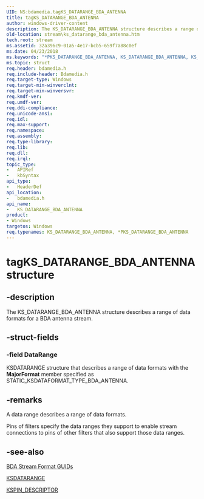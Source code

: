```yaml
---
UID: NS:bdamedia.tagKS_DATARANGE_BDA_ANTENNA
title: tagKS_DATARANGE_BDA_ANTENNA
author: windows-driver-content
description: The KS_DATARANGE_BDA_ANTENNA structure describes a range of data formats for a BDA antenna stream.
old-location: stream\ks_datarange_bda_antenna.htm
tech.root: stream
ms.assetid: 32a396c9-01a5-4e17-bcb5-659f7a88c0ef
ms.date: 04/23/2018
ms.keywords: "*PKS_DATARANGE_BDA_ANTENNA, KS_DATARANGE_BDA_ANTENNA, KS_DATARANGE_BDA_ANTENNA structure [Streaming Media Devices], PKS_DATARANGE_BDA_ANTENNA, PKS_DATARANGE_BDA_ANTENNA structure pointer [Streaming Media Devices], bdamedia/KS_DATARANGE_BDA_ANTENNA, bdamedia/PKS_DATARANGE_BDA_ANTENNA, bdaref_ebf4214a-27fb-4746-af16-9cc98a1dcbd4.xml, stream.ks_datarange_bda_antenna, tagKS_DATARANGE_BDA_ANTENNA"
ms.topic: struct
req.header: bdamedia.h
req.include-header: Bdamedia.h
req.target-type: Windows
req.target-min-winverclnt: 
req.target-min-winversvr: 
req.kmdf-ver: 
req.umdf-ver: 
req.ddi-compliance: 
req.unicode-ansi: 
req.idl: 
req.max-support: 
req.namespace: 
req.assembly: 
req.type-library: 
req.lib: 
req.dll: 
req.irql: 
topic_type:
-	APIRef
-	kbSyntax
api_type:
-	HeaderDef
api_location:
-	bdamedia.h
api_name:
-	KS_DATARANGE_BDA_ANTENNA
product:
- Windows
targetos: Windows
req.typenames: KS_DATARANGE_BDA_ANTENNA, *PKS_DATARANGE_BDA_ANTENNA
---
```


# tagKS_DATARANGE_BDA_ANTENNA structure


## -description


The KS_DATARANGE_BDA_ANTENNA structure describes a range of data formats for a BDA antenna stream. 


## -struct-fields




### -field DataRange

KSDATARANGE structure that describes a range of data formats with the <b>MajorFormat</b> member specified as STATIC_KSDATAFORMAT_TYPE_BDA_ANTENNA.


## -remarks



A data range describes a range of data formats. 

Pins of filters specify the data ranges they support to enable stream connections to pins of other filters that also support those data ranges.




## -see-also




<a href="https://msdn.microsoft.com/library/windows/hardware/ff556552">BDA Stream Format GUIDs</a>



<a href="https://msdn.microsoft.com/library/windows/hardware/ff561658">KSDATARANGE</a>



<a href="https://msdn.microsoft.com/library/windows/hardware/ff563533">KSPIN_DESCRIPTOR</a>
 

 

